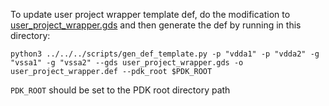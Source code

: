 To update user project wrapper template def, do the modification to [user_project_wrapper.gds](user_project_wrapper.gds) and then generate the def by running in this directory:
```
python3 ../../../scripts/gen_def_template.py -p "vdda1" -p "vdda2" -g "vssa1" -g "vssa2" --gds user_project_wrapper.gds -o user_project_wrapper.def --pdk_root $PDK_ROOT
```

`PDK_ROOT` should be set to the PDK root directory path